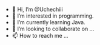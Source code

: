 - 👋 Hi, I’m @Uchechiii
- 👀 I’m interested in programming.
- 🌱 I’m currently learning Java.
- 💞️ I’m looking to collaborate on ...
- 📫 How to reach me ...

<!---
Uchechiii/Uchechiii is a ✨ special ✨ repository because its `README.md` (this file) appears on your GitHub profile.
You can click the Preview link to take a look at your changes.
--->
